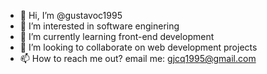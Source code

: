- 👋 Hi, I’m @gustavoc1995
- 👀 I’m interested in software enginering
- 🌱 I’m currently learning front-end development
- 💞️ I’m looking to collaborate on web development projects
- 📫 How to reach me out? email me: gjcq1995@gmail.com

<!---
gustavoc1995/gustavoc1995 is a ✨ special ✨ repository because its `README.md` (this file) appears on your GitHub profile.
You can click the Preview link to take a look at your changes.
--->
